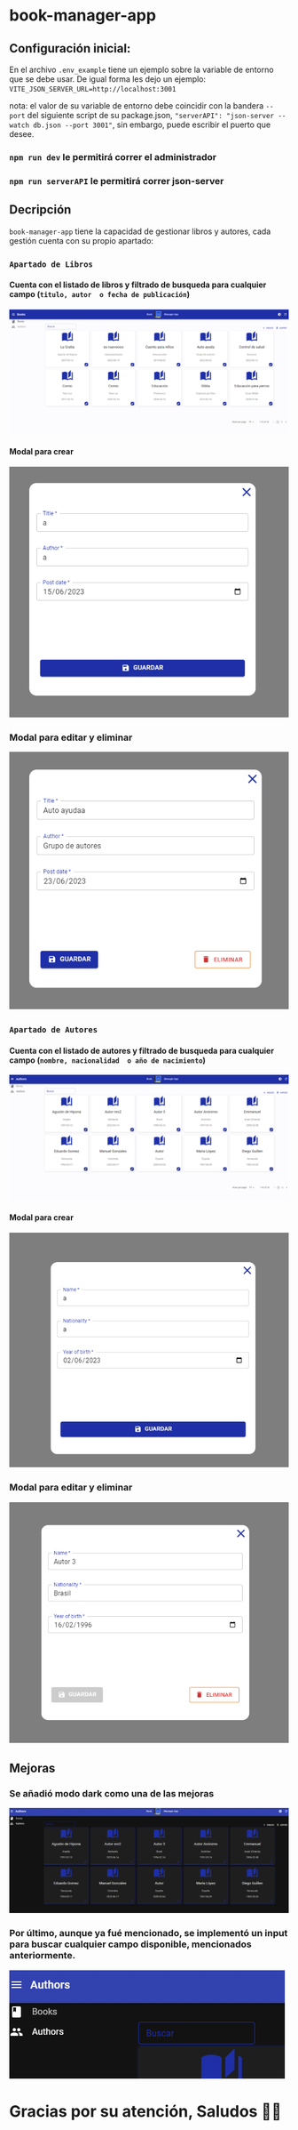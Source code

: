 # book-manager-app

## Configuración inicial:
En el archivo `.env_example` tiene un ejemplo sobre la variable de entorno que se debe usar.
De igual forma les dejo un ejemplo: `VITE_JSON_SERVER_URL=http://localhost:3001`

nota: el valor de su variable de entorno debe coincidir con la bandera `--port` del siguiente script de su package.json, 
`"serverAPI": "json-server --watch db.json --port 3001"`, sin embargo, puede escribir el puerto que desee.

### `npm run dev` le permitirá correr el administrador
### `npm run serverAPI` le permitirá correr json-server

## Decripción

`book-manager-app` tiene la capacidad de gestionar libros y autores, cada gestión cuenta con su propio apartado:

### `Apartado de Libros`

#### Cuenta con el listado de libros y filtrado de busqueda para cualquier campo (`titulo, autor  o fecha de publicación`)

![Alt text](image-1.png)

#### Modal para crear

![Alt text](image-2.png)

### Modal para editar y eliminar

![Alt text](image-3.png)

### `Apartado de Autores`

#### Cuenta con el listado de autores y filtrado de busqueda para cualquier campo (`nombre, nacionalidad  o año de nacimiento`)

![Alt text](image-4.png)


#### Modal para crear

![Alt text](image-5.png)


### Modal para editar y eliminar

![Alt text](image-6.png)

## Mejoras

### Se añadió modo dark como una de las mejoras

![Alt text](image-7.png)

### Por último, aunque ya fué mencionado, se implementó un input para buscar cualquier campo disponible, mencionados anteriormente.

![Alt text](image-8.png)


# Gracias por su atención, Saludos 👋🏼